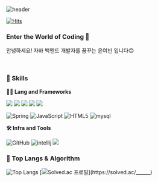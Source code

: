 ![header](https://capsule-render.vercel.app/api?type=waving&color=gradient&height=280&text=Awesome+Coding&fontSize=70&fontAlign=50&fontAlignY=50&desc=Epic+Codes&descSize=20&descAlign=50&descAlignY=60)

[![Hits](https://hits.seeyoufarm.com/api/count/incr/badge.svg?url=https%3A%2F%2Fgithub.com%2Fyunyeobin&count_bg=%2379C83D&title_bg=%23555555&icon=&icon_color=%23E7E7E7&title=hits&edge_flat=false)](https://hits.seeyoufarm.com)
### Enter the World of Coding 👋

안녕하세요! 자바 백엔드 개발자를 꿈꾸는 윤여빈 입니다😊 

  <br>

  
### 🦾 Skills
**🧑‍💻 Lang and Frameworks**

<img src="https://img.shields.io/badge/java-007396?style=for-the-badge&logo=java&logoColor=white"> <img src="https://img.shields.io/badge/springboot-6DB33F?style=for-the-badge&logo=springboot&logoColor=white">
<img src="https://img.shields.io/badge/css-1572B6?style=for-the-badge&logo=css3&logoColor=white">
<img src="https://img.shields.io/badge/vue.js-4FC08D?style=for-the-badge&logo=vue.js&logoColor=white">
<img src="https://img.shields.io/badge/gradle-02303A?style=for-the-badge&logo=gradle&logoColor=white">

![Spring](https://img.shields.io/badge/spring-6DB33F.svg?&style=for-the-badge&logo=spring&logoColor=white)
![JavaScript](https://img.shields.io/badge/javascript-F7DF1E.svg?&style=for-the-badge&logo=javascript&logoColor=white) 
![HTML5](https://img.shields.io/badge/html5-E34F26.svg?&style=for-the-badge&logo=html5&logoColor=white) 
![mysql](https://img.shields.io/badge/mysql-4479A1.svg?&style=for-the-badge&logo=mysql&logoColor=white)


**🛠️ Infra and Tools**

![GitHub](https://img.shields.io/badge/github-181717.svg?&style=for-the-badge&logo=github&logoColor=white) ![intellij](https://img.shields.io/badge/intellij-000000.svg?&style=for-the-badge&logo=intellijidea&logoColor=white)
<img src="https://img.shields.io/badge/vscode-007ACC?style=for-the-badge&logo=visualstudiocode&logoColor=white">


### 🚌 Top Langs & Algorithm
![Top Langs](https://github-readme-stats.vercel.app/api/top-langs/?username=yunyeobin&layout=compact)
[![Solved.ac
프로필](http://mazassumnida.wtf/api/v2/generate_badge?boj=______)](https://solved.ac/______)
